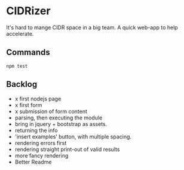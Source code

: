 # CIDRizer

It's hard to mange CIDR space in a big team.
A quick web-app to help accelerate.

## Commands

`npm test`

## Backlog

- x first nodejs page
- x first form
- x submission of form content
- parsing, then executing the module
- bring in jquery + bootstrap as assets.
- returning the info
- 'insert examples' button, with multiple spacing.
- rendering errors first
- rendering straight print-out of valid results
- more fancy rendering
- Better Readme
